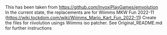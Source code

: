 This has been taken from https://github.com/InvoxiPlayGames/emvolution
In the current state, the replacements are for Wiimms MKW Fun 2022-11 (https://wiki.tockdom.com/wiki/Wiimms_Mario_Kart_Fun_2022-11)
Create the files for riivolution usings Wiimms iso patcher.
See Original_README.md for further instructions